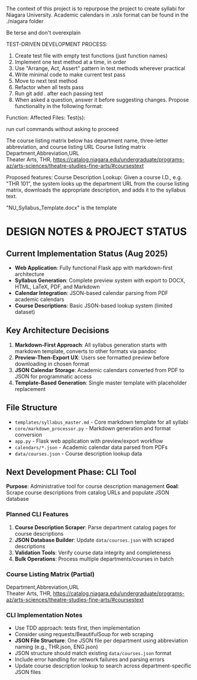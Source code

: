 The context of this project is to repurpose the project to create syllabi for Niagara University. Academic calendars in .xslx format can be found in the ./niagara folder

Be terse and don't overexplain

TEST-DRIVEN DEVELOPMENT PROCESS:
1. Create test file with empty test functions (just function names)
2. Implement one test method at a time, in order
3. Use "Arrange, Act, Assert" pattern in test methods wherever practical
4. Write minimal code to make current test pass
5. Move to next test method
6. Refactor when all tests pass
7. Run git add . after each passing test
8. When asked a question, answer it before suggesting changes.
Propose functionality in the following format:

Function: <what functionality is being added to the code>
Affected Files:
Test(s):

run curl commands without asking to proceed

The course listing matrix below has department name, three-letter abbreviation, and course listing URL
Course listing matrix
Department,Abbreviation,URL    
Theater Arts, THR, https://catalog.niagara.edu/undergraduate/programs-az/arts-sciences/theatre-studies-fine-arts/#coursestext

Proposed features:
Course Description Lookup: Given a course I.D., e.g. "THR 101", the system looks up the department URL from the course listing matrix, downloads the appropriate description, and adds it to the syllabus text.

"NU_Syllabus_Template.docx" is the template

# DESIGN NOTES & PROJECT STATUS

## Current Implementation Status (Aug 2025)
- **Web Application**: Fully functional Flask app with markdown-first architecture
- **Syllabus Generation**: Complete preview system with export to DOCX, HTML, LaTeX, PDF, and Markdown
- **Calendar Integration**: JSON-based calendar parsing from PDF academic calendars
- **Course Descriptions**: Basic JSON-based lookup system (limited dataset)

## Key Architecture Decisions
1. **Markdown-First Approach**: All syllabus generation starts with markdown template, converts to other formats via pandoc
2. **Preview-Then-Export UX**: Users see formatted preview before downloading in chosen format
3. **JSON Calendar Storage**: Academic calendars converted from PDF to JSON for programmatic access
4. **Template-Based Generation**: Single master template with placeholder replacement

## File Structure
- `templates/syllabus_master.md` - Core markdown template for all syllabi
- `core/markdown_processor.py` - Markdown generation and format conversion
- `app.py` - Flask web application with preview/export workflow
- `calendars/*.json` - Academic calendar data parsed from PDFs
- `data/courses.json` - Course description lookup data

## Next Development Phase: CLI Tool
**Purpose**: Administrative tool for course description management
**Goal**: Scrape course descriptions from catalog URLs and populate JSON database

### Planned CLI Features
1. **Course Description Scraper**: Parse department catalog pages for course descriptions
2. **JSON Database Builder**: Update `data/courses.json` with scraped descriptions  
3. **Validation Tools**: Verify course data integrity and completeness
4. **Bulk Operations**: Process multiple departments/courses in batch

### Course Listing Matrix (Partial)
Department,Abbreviation,URL    
Theater Arts, THR, https://catalog.niagara.edu/undergraduate/programs-az/arts-sciences/theatre-studies-fine-arts/#coursestext

### CLI Implementation Notes
- Use TDD approach: tests first, then implementation
- Consider using requests/BeautifulSoup for web scraping
- **JSON File Structure**: One JSON file per department using abbreviation naming (e.g., THR.json, ENG.json)
- JSON structure should match existing `data/courses.json` format
- Include error handling for network failures and parsing errors
- Update course description lookup to search across department-specific JSON files
